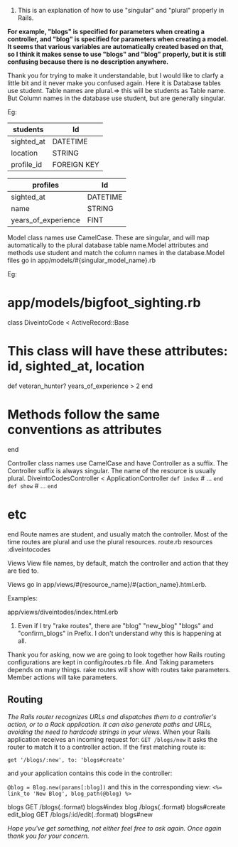 1. This is an explanation of how to use "singular" and "plural" properly in Rails.

**For example, "blogs" is specified for parameters when creating a controller, and "blog" is specified for parameters when creating a model. It seems that various variables are automatically created based on that, so I think it makes sense to use "blogs" and "blog" properly, but it is still confusing because there is no description anywhere.**  

Thank you for trying to make it understandable, but I would like to clarfy a little bit and it never make you confused again.
Here it is Database tables use student. Table names are plural.=> this will be students as Table name.
But Column names in the database use student, but are generally singular.

Eg:

students | Id
------------ | -------------
sighted_at | DATETIME
location | STRING
profile_id | FOREIGN KEY


profiles | Id
------------ | -------------
sighted_at | DATETIME
name  | STRING
years_of_experience | FINT


Model class names use CamelCase. These are singular, and will map automatically to the plural database table name.Model attributes and methods use student and match the column names in the database.Model files go in app/models/#{singular_model_name}.rb

Eg:
# app/models/bigfoot_sighting.rb
class DiveintoCode < ActiveRecord::Base
  # This class will have these attributes: id, sighted_at, location
  def veteran_hunter?
    years_of_experience > 2
  end
  # Methods follow the same conventions as attributes
end

Controller class names use CamelCase and have Controller as a suffix. The Controller suffix is always singular. The name of the resource is usually plural.
DiveintoCodesController < ApplicationController
  `def index`
    # ...
  `end`
  `def show`
    # ...
  `end`
  # etc
end
Route names are student, and usually match the controller. Most of the time routes are plural and use the plural resources.
route.rb
resources :diveintocodes

Views
View file names, by default, match the controller and action that they are tied to.

Views go in app/views/#{resource_name}/#{action_name}.html.erb.

Examples:

app/views/diveintodes/index.html.erb


1. Even if I try "rake routes", there are "blog" "new_blog" "blogs" and "confirm_blogs" in Prefix. I don't understand why this is happening at all.

Thank you for asking, now we are going to look together how Rails routing configurations are kept in config/routes.rb file. And Taking parameters depends on many things. rake routes will show with routes take parameters. Member actions will take parameters.
## Routing 
*The Rails router recognizes URLs and dispatches them to a controller's action, or to a Rack application. It can also generate paths and URLs, avoiding the need to hardcode strings in your views.*
 When your Rails application receives an incoming request for:
`GET /blogs/new`
it asks the router to match it to a controller action. If the first matching route is:

`get '/blogs/:new', to: 'blogs#create'`

and your application contains this code in the controller:

`@blog = Blog.new(params[:blog])`
and this in the corresponding view:
`<%= link_to 'New Blog', blog_path(@blog) %>`



blogs    GET        /blogs(.:format)          blogs#index
         blog       /blogs(.:format)          blogs#create
edit_blog GET       /blogs/:id/edit(.:format) blogs#new

*Hope you've get something, not either feel free to ask again. Once again thank you for your concern.*

